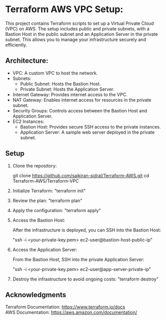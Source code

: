 # Terraform AWS VPC Setup:

This project contains Terraform scripts to set up a Virtual Private Cloud (VPC) on AWS. 
The setup includes public and private subnets, with a Bastion Host in the public subnet and an Application Server in the private subnet.
This allows you to manage your infrastructure securely and efficiently.

## Architecture:

- VPC: A custom VPC to host the network.
- Subnets:
  - Public Subnet: Hosts the Bastion Host.
  - Private Subnet: Hosts the Application Server.
- Internet Gateway: Provides internet access to the VPC.
- NAT Gateway: Enables internet access for resources in the private subnet.
- Security Groups: Controls access between the Bastion Host and Application Server.
- EC2 Instances:
  - Bastion Host: Provides secure SSH access to the private instances.
  - Application Server: A sample web server deployed in the private subnet.

## Setup

1. Clone the repository:

   git clone https://github.com/saikiran-sidral/Terraform-AWS.git
   cd Terraform-AWS/Terraform-VPC

2. Initialize Terraform: "terraform init"

3. Review the plan: "terraform plan"

4. Apply the configuration: "terraform apply"

5. Access the Bastion Host:

   After the infrastructure is deployed, you can SSH into the Bastion Host:

   "ssh -i <your-private-key.pem> ec2-user@bastion-host-public-ip"

6. Access the Application Server:

   From the Bastion Host, SSH into the private Application Server:

   "ssh -i <your-private-key.pem> ec2-user@app-server-private-ip"

7. Destroy the infrastructure to avoid ongoing costs: "terraform destroy"

## Acknowledgments

Terraform Documentation: https://www.terraform.io/docs  
AWS Documentation: https://aws.amazon.com/documentation/

